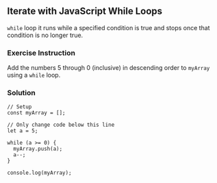 ## Iterate with JavaScript While Loops

`while` loop it runs while a specified condition is true and stops once that condition is no longer true.

### Exercise Instruction

Add the numbers 5 through 0 (inclusive) in descending order to `myArray` using a `while` loop.

### Solution
````
// Setup
const myArray = [];

// Only change code below this line
let a = 5;

while (a >= 0) {
  myArray.push(a);
  a--;
}

console.log(myArray);
````
